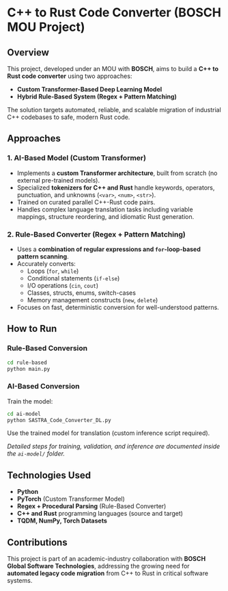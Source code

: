 
# C++ to Rust Code Converter (BOSCH MOU Project)

## Overview
This project, developed under an MOU with **BOSCH**, aims to build a **C++ to Rust code converter** using two approaches:
- **Custom Transformer-Based Deep Learning Model**
- **Hybrid Rule-Based System (Regex + Pattern Matching)**

The solution targets automated, reliable, and scalable migration of industrial C++ codebases to safe, modern Rust code.

## Approaches

### 1. AI-Based Model (Custom Transformer)
- Implements a **custom Transformer architecture**, built from scratch (no external pre-trained models).
- Specialized **tokenizers for C++ and Rust** handle keywords, operators, punctuation, and unknowns (`<var>`, `<num>`, `<str>`).
- Trained on curated parallel C++-Rust code pairs.
- Handles complex language translation tasks including variable mappings, structure reordering, and idiomatic Rust generation.

### 2. Rule-Based Converter (Regex + Pattern Matching)
- Uses a **combination of regular expressions and `for`-loop-based pattern scanning**.
- Accurately converts:
  - Loops (`for`, `while`)
  - Conditional statements (`if-else`)
  - I/O operations (`cin`, `cout`)
  - Classes, structs, enums, switch-cases
  - Memory management constructs (`new`, `delete`)
- Focuses on fast, deterministic conversion for well-understood patterns.

## How to Run

### Rule-Based Conversion
```bash
cd rule-based
python main.py
```

### AI-Based Conversion
Train the model:
```bash
cd ai-model
python SASTRA_Code_Converter_DL.py
```
Use the trained model for translation (custom inference script required).

*Detailed steps for training, validation, and inference are documented inside the `ai-model/` folder.*

## Technologies Used
- **Python**
- **PyTorch** (Custom Transformer Model)
- **Regex + Procedural Parsing** (Rule-Based Converter)
- **C++ and Rust** programming languages (source and target)
- **TQDM, NumPy, Torch Datasets**

## Contributions
This project is part of an academic-industry collaboration with **BOSCH Global Software Technologies**, addressing the growing need for **automated legacy code migration** from C++ to Rust in critical software systems.

